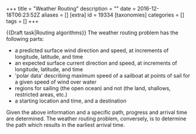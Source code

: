 +++
title = "Weather Routing"
description = ""
date = 2016-12-18T06:23:52Z
aliases = []
[extra]
id = 19334
[taxonomies]
categories = []
tags = []
+++

{{Draft task|Routing algorithms}}
The weather routing problem has the following parts:
<ul>
  <li> a predicted surface wind direction and speed, at increments of longitude, latitude, and time</li>
  <li> an expected surface current direction and speed, at increments of longitude, latitude, and time</li>
  <li> 'polar data' describing maximum speed of a sailboat at points of sail for a given speed of wind over water</li>
  <li> regions for sailing (the open ocean) and not (the land, shallows, restricted areas, etc.)</li>
  <li> a starting location and time, and a destination</li>
</ul>

Given the above information and a specific path, progress and arrival time are determined. The weather routing problem, conversely, is to determine the path which results in the earliest arrival time.
